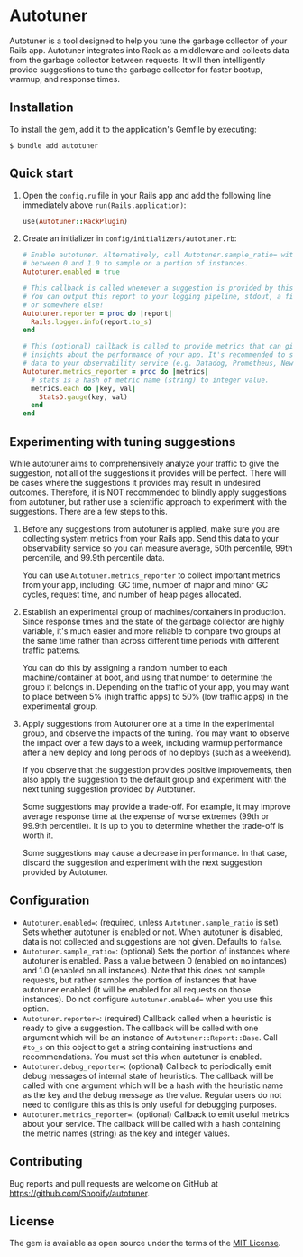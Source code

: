 # Autotuner

Autotuner is a tool designed to help you tune the garbage collector of your Rails app. Autotuner integrates into Rack as a middleware and collects data from the garbage collector between requests. It will then intelligently provide suggestions to tune the garbage collector for faster bootup, warmup, and response times.

## Installation

To install the gem, add it to the application's Gemfile by executing:

```
$ bundle add autotuner
```

## Quick start

1. Open the `config.ru` file in your Rails app and add the following line immediately above `run(Rails.application)`:
   ```ruby
   use(Autotuner::RackPlugin)
   ```
1. Create an initializer in `config/initializers/autotuner.rb`:
   ```ruby
   # Enable autotuner. Alternatively, call Autotuner.sample_ratio= with a value
   # between 0 and 1.0 to sample on a portion of instances.
   Autotuner.enabled = true

   # This callback is called whenever a suggestion is provided by this gem.
   # You can output this report to your logging pipeline, stdout, a file,
   # or somewhere else!
   Autotuner.reporter = proc do |report|
     Rails.logger.info(report.to_s)
   end

   # This (optional) callback is called to provide metrics that can give you
   # insights about the performance of your app. It's recommended to send this
   # data to your observability service (e.g. Datadog, Prometheus, New Relic, etc).
   Autotuner.metrics_reporter = proc do |metrics|
     # stats is a hash of metric name (string) to integer value.
     metrics.each do |key, val|
       StatsD.gauge(key, val)
     end
   end
   ```

## Experimenting with tuning suggestions

While autotuner aims to comprehensively analyze your traffic to give the suggestion, not all of the suggestions it provides will be perfect. There will be cases where the suggestions it provides may result in undesired outcomes. Therefore, it is NOT recommended to blindly apply suggestions from autotuner, but rather use a scientific approach to experiment with the suggestions. There are a few steps to this.

1. Before any suggestions from autotuner is applied, make sure you are collecting system metrics from your Rails app. Send this data to your observability service so you can measure average, 50th percentile, 99th percentile, and 99.9th percentile data.

   You can use `Autotuner.metrics_reporter` to collect important metrics from your app, including: GC time, number of major and minor GC cycles, request time, and number of heap pages allocated.
1. Establish an experimental group of machines/containers in production. Since response times and the state of the garbage collector are highly variable, it's much easier and more reliable to compare two groups at the same time rather than across different time periods with different traffic patterns.

   You can do this by assigning a random number to each machine/container at boot, and using that number to determine the group it belongs in. Depending on the traffic of your app, you may want to place between 5% (high traffic apps) to 50% (low traffic apps) in the experimental group.
1. Apply suggestions from Autotuner one at a time in the experimental group, and observe the impacts of the tuning. You may want to observe the impact over a few days to a week, including warmup performance after a new deploy and long periods of no deploys (such as a weekend).

   If you observe that the suggestion provides positive improvements, then also apply the suggestion to the default group and experiment with the next tuning suggestion provided by Autotuner.

   Some suggestions may provide a trade-off. For example, it may improve average response time at the expense of worse extremes (99th or 99.9th percentile). It is up to you to determine whether the trade-off is worth it.

   Some suggestions may cause a decrease in performance. In that case, discard the suggestion and experiment with the next suggestion provided by Autotuner.

## Configuration

- `Autotuner.enabled=`: (required, unless `Autotuner.sample_ratio` is set) Sets whether autotuner is enabled or not. When autotuner is disabled, data is not collected and suggestions are not given. Defaults to `false`.
- `Autotuner.sample_ratio=`: (optional) Sets the portion of instances where autotuner is enabled. Pass a value between 0 (enabled on no intances) and 1.0 (enabled on all instances). Note that this does not sample requests, but rather samples the portion of instances that have autotuner enabled (it will be enabled for all requests on those instances). Do not configure `Autotuner.enabled=` when you use this option.
- `Autotuner.reporter=`: (required) Callback called when a heuristic is ready to give a suggestion. The callback will be called with one argument which will be an instance of `Autotuner::Report::Base`. Call `#to_s` on this object to get a string containing instructions and recommendations. You must set this when autotuner is enabled.
- `Autotuner.debug_reporter=`: (optional) Callback to periodically emit debug messages of internal state of heuristics. The callback will be called with one argument which will be a hash with the heuristic name as the key and the debug message as the value. Regular users do not need to configure this as this is only useful for debugging purposes.
- `Autotuner.metrics_reporter=`: (optional) Callback to emit useful metrics about your service. The callback will be called with a hash containing the metric names (string) as the key and integer values.

## Contributing

Bug reports and pull requests are welcome on GitHub at https://github.com/Shopify/autotuner.

## License

The gem is available as open source under the terms of the [MIT License](https://opensource.org/licenses/MIT).
